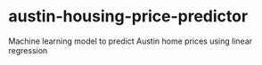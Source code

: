 # austin-housing-price-predictor
Machine learning model to predict Austin home prices using linear regression
